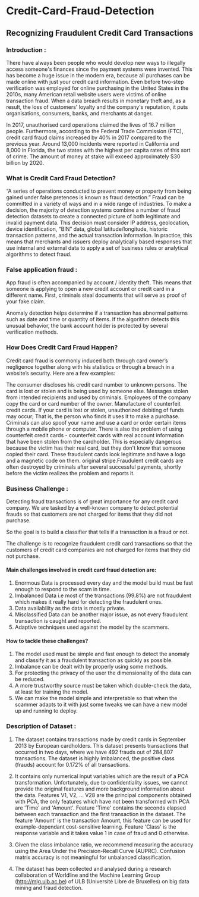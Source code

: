 # Credit-Card-Fraud-Detection
## Recognizing Fraudulent Credit Card Transactions

### Introduction :
There have always been people who would develop new ways to illegally access someone's finances since the payment systems were invented. This has become a huge issue in the modern era, because all purchases can be made online with just your credit card information. Even before two-step verification was employed for online purchasing in the United States in the 2010s, many American retail website users were victims of online transaction fraud. When a data breach results in monetary theft and, as a result, the loss of customers' loyalty and the company's reputation, it puts organisations, consumers, banks, and merchants at danger.

In 2017, unauthorised card operations claimed the lives of 16.7 million people. Furthermore, according to the Federal Trade Commission (FTC), credit card fraud claims increased by 40% in 2017 compared to the previous year. Around 13,000 incidents were reported in California and 8,000 in Florida, the two states with the highest per capita rates of this sort of crime. The amount of money at stake will exceed approximately $30 billion by 2020.

### What is Credit Card Fraud Detection?
“A series of operations conducted to prevent money or property from being gained under false pretences is known as fraud detection.”
Fraud can be committed in a variety of ways and in a wide range of industries. To make a decision, the majority of detection systems combine a number of fraud detection datasets to create a connected picture of both legitimate and invalid payment data. This decision must consider IP address, geolocation, device identification, “BIN” data, global latitude/longitude, historic transaction patterns, and the actual transaction information. In practice, this means that merchants and issuers deploy analytically based responses that use internal and external data to apply a set of business rules or analytical algorithms to detect fraud.

### False application fraud :
App fraud is often accompanied by account / identity theft. This means that someone is applying to open a new credit account or credit card in a different name. First, criminals steal documents that will serve as proof of your fake claim.

Anomaly detection helps determine if a transaction has abnormal patterns such as date and time or quantity of items. If the algorithm detects this unusual behavior, the bank account holder is protected by several verification methods.

### How Does Credit Card Fraud Happen?
Credit card fraud is commonly induced both through card owner’s negligence together along with his statistics or through a breach in a website’s security.
Here are a few examples:

The consumer discloses his credit card number to unknown persons.
The card is lost or stolen and is being used by someone else.
Messages stolen from intended recipients and used by criminals.
Employees of the company copy the card or card number of the owner.
Manufacture of counterfeit credit cards.
If your card is lost or stolen, unauthorized debiting of funds may occur; That is, the person who finds it uses it to make a purchase. Criminals can also spoof your name and use a card or order certain items through a mobile phone or computer. There is also the problem of using counterfeit credit cards - counterfeit cards with real account information that have been stolen from the cardholder. This is especially dangerous because the victim has their real card, but they don't know that someone copied their card. These fraudulent cards look legitimate and have a logo and a magnetic code on them. original stripe.Fraudulent credit cards are often destroyed by criminals after several successful payments, shortly before the victim realizes the problem and reports it.


### Business Challenge :
Detecting fraud transactions is of great importance for any credit card company. We are tasked by a well-known company to detect potential frauds so that customers are not charged for items that they did not purchase.

So the goal is to build a classifier that tells if a transaction is a fraud or not.


The challenge is to recognize fraudulent credit card transactions so that the customers of credit card companies are not charged for items that they did not purchase.

#### Main challenges involved in credit card fraud detection are:
  1. Enormous Data is processed every day and the model build must be fast enough to respond to the scam in time.
  2. Imbalanced Data i.e most of the transactions (99.8%) are not fraudulent which makes it really hard for detecting the fraudulent ones.
  3. Data availability as the data is mostly private.
  4. Misclassified Data can be another major issue, as not every fraudulent transaction is caught and reported.
  5. Adaptive techniques used against the model by the scammers.

#### How to tackle these challenges?
  1. The model used must be simple and fast enough to detect the anomaly and classify it as a fraudulent transaction as quickly as possible.
  2. Imbalance can be dealt with by properly using some methods.
  3. For protecting the privacy of the user the dimensionality of the data can be reduced.
  4. A more trustworthy source must be taken which double-check the data, at least for training the model.
  5. We can make the model simple and interpretable so that when the scammer adapts to it with just some tweaks we can have a new model up and running to deploy.

### Description of Dataset :
  1. The dataset contains transactions made by credit cards in September 2013 by European cardholders. This dataset presents transactions that occurred in two days, where we have 492 frauds out of 284,807 transactions. The dataset is highly Imbalanced, the positive class (frauds) account for 0.172% of all transactions.

  2. It contains only numerical input variables which are the result of a PCA transformation. Unfortunately, due to confidentiality issues, we cannot provide the original features and more background information about the data. Features V1, V2, … V28 are the principal components obtained with PCA, the only features which have not been transformed with PCA are 'Time' and 'Amount'. Feature 'Time' contains the seconds elapsed between each transaction and the first transaction in the dataset. The feature 'Amount' is the transaction Amount, this feature can be used for example-dependant cost-sensitive learning. Feature 'Class' is the response variable and it takes value 1 in case of fraud and 0 otherwise.

  3. Given the class imbalance ratio, we recommend measuring the accuracy using the Area Under the Precision-Recall Curve (AUPRC). Confusion matrix accuracy is not meaningful for unbalanced classification.

  4. The dataset has been collected and analysed during a research collaboration of Worldline and the Machine Learning Group (http://mlg.ulb.ac.be) of ULB (Université Libre de Bruxelles) on big data mining and fraud detection.

